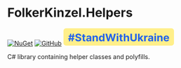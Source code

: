 # FolkerKinzel.Helpers
[![NuGet](https://img.shields.io/nuget/v/FolkerKinzel.Helpers)](https://www.nuget.org/packages/FolkerKinzel.Helpers/)
[![GitHub](https://img.shields.io/github/license/FolkerKinzel/Helpers)](https://github.com/FolkerKinzel/Helpers/blob/master/LICENSE)
[![Stand With Ukraine](https://raw.githubusercontent.com/vshymanskyy/StandWithUkraine/main/badges/StandWithUkraine.svg)](https://stand-with-ukraine.pp.ua)

C# library containing helper classes and polyfills.

